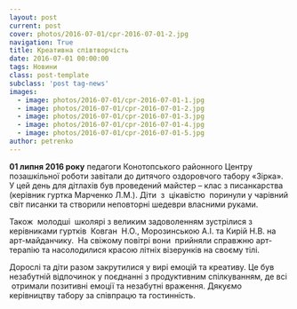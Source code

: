 ```yaml
---
layout: post
current: post
cover: photos/2016-07-01/cpr-2016-07-01-2.jpg
navigation: True
title: Креативна співтворчість
date: 2016-07-01 00:00:00
tags: Новини
class: post-template
subclass: 'post tag-news'
images:
  - image: photos/2016-07-01/cpr-2016-07-01-1.jpg
  - image: photos/2016-07-01/cpr-2016-07-01-2.jpg
  - image: photos/2016-07-01/cpr-2016-07-01-3.jpg
  - image: photos/2016-07-01/cpr-2016-07-01-4.jpg
  - image: photos/2016-07-01/cpr-2016-07-01-5.jpg
author: petrenko
---
```


**01 липня 2016 року** педагоги Конотопського районного Центру позашкільної роботи завітали до дитячого оздоровчого табору «Зірка». У цей день для дітлахів був проведений майстер – клас з писанкарства (керівник гуртка Марченко Л.М.). Діти  з  цікавістю  поринули у чарівний світ писанки та створили неповторні шедеври власними руками.

Також  молодші  школярі з великим задоволенням зустрілися з  керівниками гуртків  Ковган  Н.О., Морозинською А.І. та Кирій Н.В. на арт-майданчику.  На свіжому повітрі вони  прийняли справжню арт-терапію та насолодилися красою літніх візерунків на своєму тілі.

Дорослі та діти разом закрутилися у вирі емоцій та креативу. Це був незабутній відпочинок у поєднанні з продуктивним спілкуванням, де всі  отримали позитивні емоції та незабутні враження. Дякуємо керівництву табору за співпрацю та гостинність.
